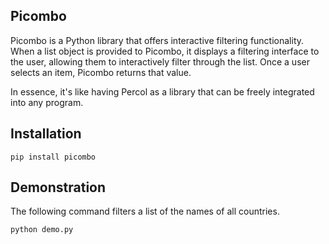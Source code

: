 ## Picombo
Picombo is a Python library that offers interactive filtering functionality. When a list object is provided to Picombo, it displays a filtering interface to the user, allowing them to interactively filter through the list. Once a user selects an item, Picombo returns that value.

In essence, it's like having Percol as a library that can be freely integrated into any program.

## Installation

```
pip install picombo
```

## Demonstration
The following command filters a list of the names of all countries.

```
python demo.py
```
